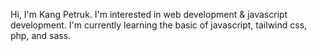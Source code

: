Hi, I'm Kang Petruk.
I'm interested in web development & javascript development.
I'm currently learning the basic of javascript, tailwind css, php, and sass.
